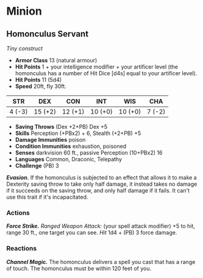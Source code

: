 # Minion

## Homonculus Servant
*Tiny construct*

- **Armor Class** 13 (natural armour)
- **Hit Points** 1 + your intelligence modifier + your artificer level (the homonculus has a number of Hit Dice [d4s] equal to your artificer level).
- **Hit Points** 11 (5d4)
- **Speed** 20ft, fly 30ft.

| STR    | DEX     | CON     | INT     | WIS     | CHA    |
|:------:|:-------:|:-------:|:-------:|:-------:|:------:|
| 4 (-3) | 15 (+2) | 12 (+1) | 10 (+0) | 10 (+0) | 7 (-2) |

- **Saving Throws** (Dex +2+PB) Dex +5
- **Skills** Perception (+PBx2) + 6, Stealth (+2+PB) +5
- **Damage Immunities** poison
- **Condition Immunities** exhaustion, poisoned
- **Senses** darkvision 60 ft., passive Perception (10+PBx2) 16
- **Languages** Common, Draconic, Telepathy
- **Challenge** (PB) 3

***Evasion.*** If the homonculus is subjected to an effect that allows it to make a Dexterity saving throw to take only half damage, it instead takes no damage if it succeeds on the saving throw, and only half damage if it fails. It can't use this trait if it's incapacitated.

### Actions
***Force Strike.*** *Ranged Weapon Attack:* (your spell attack modifier) +5 to hit, range 30 ft., one target you can see. *Hit* 1d4 + (PB) 3 force damage.

### Reactions
***Channel Magic.*** The homonculus delivers a spell you cast that has a range of touch. The homonculus must be within 120 feet of you.
